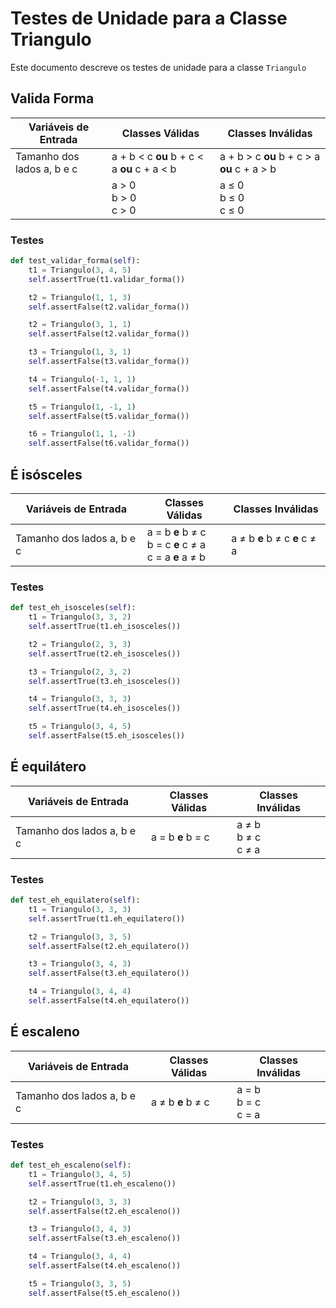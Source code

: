 # Testes de Unidade para a Classe Triangulo

Este documento descreve os testes de unidade para a classe `Triangulo`

## Valida Forma

| Variáveis de Entrada       | Classes Válidas                             | Classes Inválidas                           |
| -------------------------- | ------------------------------------------- | ------------------------------------------- |
| Tamanho dos lados a, b e c | a + b < c **ou** b + c < a **ou** c + a < b | a + b > c **ou** b + c > a **ou** c + a > b |
|                            | a > 0 <br> b > 0 <br> c > 0                 | a ≤ 0 <br> b ≤ 0 <br> c ≤ 0                 |

### Testes

```python
def test_validar_forma(self):
    t1 = Triangulo(3, 4, 5)
    self.assertTrue(t1.validar_forma())

    t2 = Triangulo(1, 1, 3)
    self.assertFalse(t2.validar_forma())

    t2 = Triangulo(3, 1, 1)
    self.assertFalse(t2.validar_forma())

    t3 = Triangulo(1, 3, 1)
    self.assertFalse(t3.validar_forma())

    t4 = Triangulo(-1, 1, 1)
    self.assertFalse(t4.validar_forma())

    t5 = Triangulo(1, -1, 1)
    self.assertFalse(t5.validar_forma())

    t6 = Triangulo(1, 1, -1)
    self.assertFalse(t6.validar_forma())
```

## É isósceles

| Variáveis de Entrada       | Classes Válidas                                                 | Classes Inválidas             |
| -------------------------- | --------------------------------------------------------------- | ----------------------------- |
| Tamanho dos lados a, b e c | a = b **e** b ≠ c <br> b = c **e** c ≠ a <br> c = a **e** a ≠ b | a ≠ b **e** b ≠ c **e** c ≠ a |

### Testes

```python
def test_eh_isosceles(self):
    t1 = Triangulo(3, 3, 2)
    self.assertTrue(t1.eh_isosceles())

    t2 = Triangulo(2, 3, 3)
    self.assertTrue(t2.eh_isosceles())

    t3 = Triangulo(2, 3, 2)
    self.assertTrue(t3.eh_isosceles())

    t4 = Triangulo(3, 3, 3)
    self.assertTrue(t4.eh_isosceles())

    t5 = Triangulo(3, 4, 5)
    self.assertFalse(t5.eh_isosceles())
```

## É equilátero

| Variáveis de Entrada       | Classes Válidas   | Classes Inválidas           |
| -------------------------- | ----------------- | --------------------------- |
| Tamanho dos lados a, b e c | a = b **e** b = c | a ≠ b <br> b ≠ c <br> c ≠ a |

### Testes

```python
def test_eh_equilatero(self):
    t1 = Triangulo(3, 3, 3)
    self.assertTrue(t1.eh_equilatero())

    t2 = Triangulo(3, 3, 5)
    self.assertFalse(t2.eh_equilatero())

    t3 = Triangulo(3, 4, 3)
    self.assertFalse(t3.eh_equilatero())

    t4 = Triangulo(3, 4, 4)
    self.assertFalse(t4.eh_equilatero())
```

## É escaleno

| Variáveis de Entrada       | Classes Válidas   | Classes Inválidas           |
| -------------------------- | ----------------- | --------------------------- |
| Tamanho dos lados a, b e c | a ≠ b **e** b ≠ c | a = b <br> b = c <br> c = a |

### Testes

```python
def test_eh_escaleno(self):
    t1 = Triangulo(3, 4, 5)
    self.assertTrue(t1.eh_escaleno())

    t2 = Triangulo(3, 3, 3)
    self.assertFalse(t2.eh_escaleno())

    t3 = Triangulo(3, 4, 3)
    self.assertFalse(t3.eh_escaleno())

    t4 = Triangulo(3, 4, 4)
    self.assertFalse(t4.eh_escaleno())

    t5 = Triangulo(3, 3, 5)
    self.assertFalse(t5.eh_escaleno())
```
